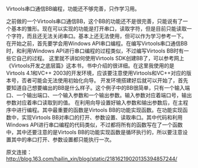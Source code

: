 Virtools串口通信BB编程，功能还不够完善，只作学习用。

之前做的一个Virtools串口通信BB，这个BB的功能还不是很完善，只能说有了一个基本的雏形。现在可以实现的功能是打开串口，读取字符，但是目前只能读取一个字符，而且还无法关闭串口。基本上还无法使用，但可以作为学习参考一下。
在开始之前，首先要学会用Windows API串口编程。在编写Virtools串口通信BB时，和利用Windows API进行串口编程的过程类似，不过编写Virtools BB时有一些它自己的过程。
这里就不讲如何使用Virtools SDK创建BB了，可以参考网上《Virtools开发之底层篇》这本书，书中介绍的很详细。在这里我使用的是Virtools 4.1和VC++ 2003的开发环境，应该要注意使用Virtools和VC++对应的版本号，否者可能会无法使用初始化向导。
开发环境搭建好后就可以开始了，首先要知道自己想要编出的BB是什么样子。这个例子中的BB很简单，只有一个输入端口、一个输出端口、一个输入参数和一个输出参数。输入参数对应着端口号，输出参数对应着串口读取到的值。
在利用向导设置好输入参数和输出参数后，在主程序中进行编程。其中最重要的函数是Virtools BB的功能实现函数。在功能实现函数中，实现Virtools BB对串口的打开、参数设置、读取串口。其中代码和利用Windows API进行串口编程的代码类似，不过都将所有的函数写在了一个函数中，其中还要注意的是Virtools BB的功能实现函数是循环执行的，所以要注意设置其中的串口打开、参数设置都只能执行一次。

原文连接：http://blog.163.com/hailin_xin/blog/static/21816219020135394857244/